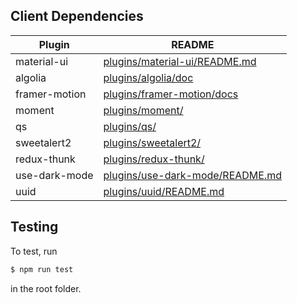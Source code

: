 ## Client Dependencies

| Plugin       | README                                                                                                 |
| ------------ | ------------------------------------------------------------------------------------------------------ |
| material-ui | [plugins/material-ui/README.md](https://github.com/mui-org/material-ui/blob/master/README.md) |
| algolia     | [plugins/algolia/doc](https://www.algolia.com/doc/)               |
| framer-motion      | [plugins/framer-motion/docs](https://www.framer.com/api/motion/)                |
| moment   | [plugins/moment/](https://momentjs.com/)         |
| qs | [plugins/qs/](https://github.com/ljharb/qs)     |
| sweetalert2     | [plugins/sweetalert2/](https://sweetalert2.github.io/)             |
| redux-thunk       | [plugins/redux-thunk/](https://github.com/reduxjs/redux-thunk)                  |
| use-dark-mode   | [plugins/use-dark-mode/README.md](https://github.com/donavon/use-dark-mode#readme)         |
| uuid      | [plugins/uuid/README.md](https://github.com/uuidjs/uuid#readme)                     |

## Testing

To test, run

```sh
$ npm run test
```

in the root folder. 